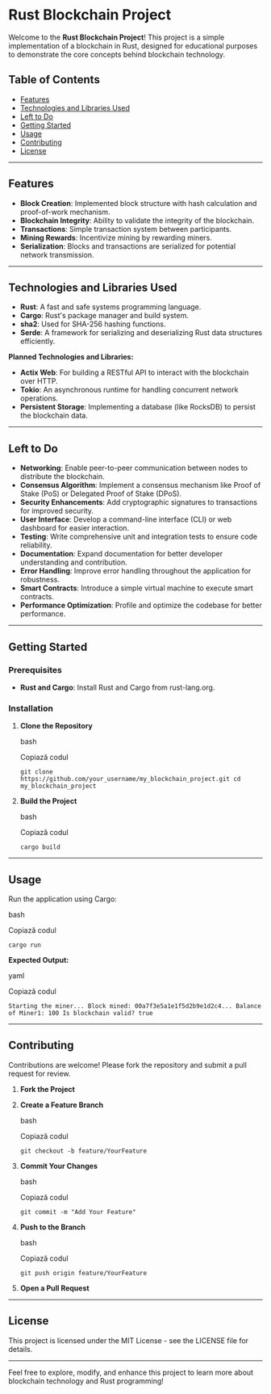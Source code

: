 # Rust Blockchain Project

Welcome to the **Rust Blockchain Project**! This project is a simple implementation of a blockchain in Rust, designed for educational purposes to demonstrate the core concepts behind blockchain technology.

## Table of Contents

- [Features](#features)
- [Technologies and Libraries Used](#technologies-and-libraries-used)
- [Left to Do](#left-to-do)
- [Getting Started](#getting-started)
- [Usage](#usage)
- [Contributing](#contributing)
- [License](#license)

---

## Features

- **Block Creation**: Implemented block structure with hash calculation and proof-of-work mechanism.
- **Blockchain Integrity**: Ability to validate the integrity of the blockchain.
- **Transactions**: Simple transaction system between participants.
- **Mining Rewards**: Incentivize mining by rewarding miners.
- **Serialization**: Blocks and transactions are serialized for potential network transmission.

---

## Technologies and Libraries Used

- **Rust**: A fast and safe systems programming language.
- **Cargo**: Rust's package manager and build system.
- **sha2**: Used for SHA-256 hashing functions.
- **Serde**: A framework for serializing and deserializing Rust data structures efficiently.

**Planned Technologies and Libraries:**

- **Actix Web**: For building a RESTful API to interact with the blockchain over HTTP.
- **Tokio**: An asynchronous runtime for handling concurrent network operations.
- **Persistent Storage**: Implementing a database (like RocksDB) to persist the blockchain data.

---

## Left to Do

- **Networking**: Enable peer-to-peer communication between nodes to distribute the blockchain.
- **Consensus Algorithm**: Implement a consensus mechanism like Proof of Stake (PoS) or Delegated Proof of Stake (DPoS).
- **Security Enhancements**: Add cryptographic signatures to transactions for improved security.
- **User Interface**: Develop a command-line interface (CLI) or web dashboard for easier interaction.
- **Testing**: Write comprehensive unit and integration tests to ensure code reliability.
- **Documentation**: Expand documentation for better developer understanding and contribution.
- **Error Handling**: Improve error handling throughout the application for robustness.
- **Smart Contracts**: Introduce a simple virtual machine to execute smart contracts.
- **Performance Optimization**: Profile and optimize the codebase for better performance.

---

## Getting Started

### Prerequisites

- **Rust and Cargo**: Install Rust and Cargo from rust-lang.org.

### Installation

1. **Clone the Repository**
    
    bash
    
    Copiază codul
    
    `git clone https://github.com/your_username/my_blockchain_project.git cd my_blockchain_project`
    
2. **Build the Project**
    
    bash
    
    Copiază codul
    
    `cargo build`
    

---

## Usage

Run the application using Cargo:

bash

Copiază codul

`cargo run`

**Expected Output:**

yaml

Copiază codul

`Starting the miner... Block mined: 00a7f3e5a1e1f5d2b9e1d2c4... Balance of Miner1: 100 Is blockchain valid? true`

---

## Contributing

Contributions are welcome! Please fork the repository and submit a pull request for review.

1. **Fork the Project**
    
2. **Create a Feature Branch**
    
    bash
    
    Copiază codul
    
    `git checkout -b feature/YourFeature`
    
3. **Commit Your Changes**
    
    bash
    
    Copiază codul
    
    `git commit -m "Add Your Feature"`
    
4. **Push to the Branch**
    
    bash
    
    Copiază codul
    
    `git push origin feature/YourFeature`
    
5. **Open a Pull Request**
    

---

## License

This project is licensed under the MIT License - see the LICENSE file for details.

---

Feel free to explore, modify, and enhance this project to learn more about blockchain technology and Rust programming!
